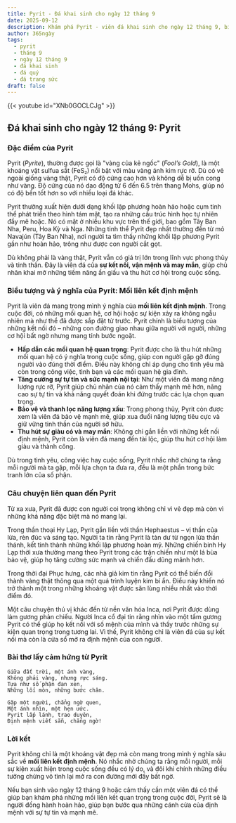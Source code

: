 ```yaml
---
title: Pyrit - Đá khai sinh cho ngày 12 tháng 9
date: 2025-09-12
description: Khám phá Pyrit - viên đá khai sinh cho ngày 12 tháng 9, biểu tượng của Mối liên kết định mệnh. Cùng tìm hiểu ý nghĩa sâu sắc của viên đá độc đáo này.
author: 365ngày
tags:
  - pyrit
  - tháng 9
  - ngày 12 tháng 9
  - đá khai sinh
  - đá quý
  - đá trang sức
draft: false
---
```


{{< youtube id="XNb0GOCLCJg" >}}

## Đá khai sinh cho ngày 12 tháng 9: Pyrit

### Đặc điểm của Pyrit

Pyrit (_Pyrite_), thường được gọi là "vàng của kẻ ngốc" (_Fool’s Gold_), là một khoáng vật sulfua sắt (FeS₂) nổi bật với màu vàng ánh kim rực rỡ. Dù có vẻ ngoài giống vàng thật, Pyrit có độ cứng cao hơn và không dễ bị uốn cong như vàng. Độ cứng của nó dao động từ 6 đến 6.5 trên thang Mohs, giúp nó có độ bền tốt hơn so với nhiều loại đá khác.

Pyrit thường xuất hiện dưới dạng khối lập phương hoàn hảo hoặc cụm tinh thể phát triển theo hình tám mặt, tạo ra những cấu trúc hình học tự nhiên đầy mê hoặc. Nó có mặt ở nhiều khu vực trên thế giới, bao gồm Tây Ban Nha, Peru, Hoa Kỳ và Nga. Những tinh thể Pyrit đẹp nhất thường đến từ mỏ Navajún (Tây Ban Nha), nơi người ta tìm thấy những khối lập phương Pyrit gần như hoàn hảo, trông như được con người cắt gọt.

Dù không phải là vàng thật, Pyrit vẫn có giá trị lớn trong lĩnh vực phong thủy và tinh thần. Đây là viên đá của **sự kết nối, vận mệnh và may mắn**, giúp chủ nhân khai mở những tiềm năng ẩn giấu và thu hút cơ hội trong cuộc sống.

### Biểu tượng và ý nghĩa của Pyrit: Mối liên kết định mệnh

Pyrit là viên đá mang trong mình ý nghĩa của **mối liên kết định mệnh**. Trong cuộc đời, có những mối quan hệ, cơ hội hoặc sự kiện xảy ra không ngẫu nhiên mà như thể đã được sắp đặt từ trước. Pyrit chính là biểu tượng của những kết nối đó – những con đường giao nhau giữa người với người, những cơ hội bất ngờ nhưng mang tính bước ngoặt.

- **Hấp dẫn các mối quan hệ quan trọng**: Pyrit được cho là thu hút những mối quan hệ có ý nghĩa trong cuộc sống, giúp con người gặp gỡ đúng người vào đúng thời điểm. Điều này không chỉ áp dụng cho tình yêu mà còn trong công việc, tình bạn và các mối quan hệ gia đình.
- **Tăng cường sự tự tin và sức mạnh nội tại**: Như một viên đá mang năng lượng rực rỡ, Pyrit giúp chủ nhân của nó cảm thấy mạnh mẽ hơn, nâng cao sự tự tin và khả năng quyết đoán khi đứng trước các lựa chọn quan trọng.
- **Bảo vệ và thanh lọc năng lượng xấu**: Trong phong thủy, Pyrit còn được xem là viên đá bảo vệ mạnh mẽ, giúp xua đuổi năng lượng tiêu cực và giữ vững tinh thần của người sở hữu.
- **Thu hút sự giàu có và may mắn**: Không chỉ gắn liền với những kết nối định mệnh, Pyrit còn là viên đá mang đến tài lộc, giúp thu hút cơ hội làm giàu và thành công.

Dù trong tình yêu, công việc hay cuộc sống, Pyrit nhắc nhở chúng ta rằng mỗi người mà ta gặp, mỗi lựa chọn ta đưa ra, đều là một phần trong bức tranh lớn của số phận.

### Câu chuyện liên quan đến Pyrit

Từ xa xưa, Pyrit đã được con người coi trọng không chỉ vì vẻ đẹp mà còn vì những khả năng đặc biệt mà nó mang lại.

Trong thần thoại Hy Lạp, Pyrit gắn liền với thần Hephaestus – vị thần của lửa, rèn đúc và sáng tạo. Người ta tin rằng Pyrit là tàn dư từ ngọn lửa thần thánh, kết tinh thành những khối lập phương hoàn mỹ. Những chiến binh Hy Lạp thời xưa thường mang theo Pyrit trong các trận chiến như một lá bùa bảo vệ, giúp họ tăng cường sức mạnh và chiến đấu dũng mãnh hơn.

Trong thời đại Phục hưng, các nhà giả kim tin rằng Pyrit có thể biến đổi thành vàng thật thông qua một quá trình luyện kim bí ẩn. Điều này khiến nó trở thành một trong những khoáng vật được săn lùng nhiều nhất vào thời điểm đó.

Một câu chuyện thú vị khác đến từ nền văn hóa Inca, nơi Pyrit được dùng làm gương phản chiếu. Người Inca cổ đại tin rằng nhìn vào một tấm gương Pyrit có thể giúp họ kết nối với số mệnh của mình và thấy trước những sự kiện quan trọng trong tương lai. Vì thế, Pyrit không chỉ là viên đá của sự kết nối mà còn là cửa sổ mở ra định mệnh của con người.

### Bài thơ lấy cảm hứng từ Pyrit

```
Giữa đất trời, một ánh vàng,  
Không phải vàng, nhưng rực sáng.  
Tựa như số phận đan xen,  
Những lối mòn, những bước chân.  

Gặp một người, chẳng ngờ quen,  
Một ánh nhìn, một hẹn ước.  
Pyrit lấp lánh, trao duyên,  
Định mệnh viết sẵn, chẳng ngờ!  
```

### Lời kết

Pyrit không chỉ là một khoáng vật đẹp mà còn mang trong mình ý nghĩa sâu sắc về **mối liên kết định mệnh**. Nó nhắc nhở chúng ta rằng mỗi người, mỗi sự kiện xuất hiện trong cuộc sống đều có lý do, và đôi khi chính những điều tưởng chừng vô tình lại mở ra con đường mới đầy bất ngờ.

Nếu bạn sinh vào ngày 12 tháng 9 hoặc cảm thấy cần một viên đá có thể giúp bạn khám phá những mối liên kết quan trọng trong cuộc đời, Pyrit sẽ là người đồng hành hoàn hảo, giúp bạn bước qua những cánh cửa của định mệnh với sự tự tin và mạnh mẽ.